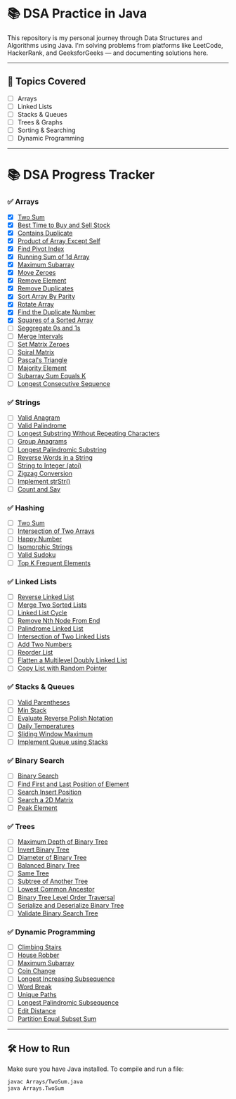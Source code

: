 # 📚 DSA Practice in Java

This repository is my personal journey through Data Structures and Algorithms using Java. I'm solving problems from platforms like LeetCode, HackerRank, and GeeksforGeeks — and documenting solutions here.

---

## 📌 Topics Covered

- [ ] Arrays
- [ ] Linked Lists
- [ ] Stacks & Queues
- [ ] Trees & Graphs
- [ ] Sorting & Searching
- [ ] Dynamic Programming

---


# 📚 DSA Progress Tracker

### ✅ Arrays
- [x] [Two Sum](https://leetcode.com/problems/two-sum/)
- [x] [Best Time to Buy and Sell Stock](https://leetcode.com/problems/best-time-to-buy-and-sell-stock/)
- [x] [Contains Duplicate](https://leetcode.com/problems/contains-duplicate/)
- [x] [Product of Array Except Self](https://leetcode.com/problems/product-of-array-except-self/)
- [x] [Find Pivot Index](https://leetcode.com/problems/find-pivot-index/)
- [x] [Running Sum of 1d Array](https://leetcode.com/problems/running-sum-of-1d-array/)
- [x] [Maximum Subarray](https://leetcode.com/problems/maximum-subarray/)
- [x] [Move Zeroes](https://leetcode.com/problems/move-zeroes/)
- [x] [Remove Element](https://leetcode.com/problems/remove-element/)
- [x] [Remove Duplicates](https://leetcode.com/problems/remove-duplicates-from-sorted-array/)
- [x] [Sort Array By Parity](https://leetcode.com/problems/sort-array-by-parity/)
- [x] [Rotate Array](https://leetcode.com/problems/rotate-array/)
- [x] [Find the Duplicate Number](https://leetcode.com/problems/find-the-duplicate-number/)
- [x] [Squares of a Sorted Array](https://leetcode.com/problems/squares-of-a-sorted-array/)
- [ ] [Seggregate 0s and 1s](https://www.geeksforgeeks.org/problems/segregate-0s-and-1s5106/1)
- [ ] [Merge Intervals](https://leetcode.com/problems/merge-intervals/)
- [ ] [Set Matrix Zeroes](https://leetcode.com/problems/set-matrix-zeroes/)
- [ ] [Spiral Matrix](https://leetcode.com/problems/spiral-matrix/)
- [ ] [Pascal's Triangle](https://leetcode.com/problems/pascals-triangle/)
- [ ] [Majority Element](https://leetcode.com/problems/majority-element/)
- [ ] [Subarray Sum Equals K](https://leetcode.com/problems/subarray-sum-equals-k/)
- [ ] [Longest Consecutive Sequence](https://leetcode.com/problems/longest-consecutive-sequence/)

### ✅ Strings
- [ ] [Valid Anagram](https://leetcode.com/problems/valid-anagram/)
- [ ] [Valid Palindrome](https://leetcode.com/problems/valid-palindrome/)
- [ ] [Longest Substring Without Repeating Characters](https://leetcode.com/problems/longest-substring-without-repeating-characters/)
- [ ] [Group Anagrams](https://leetcode.com/problems/group-anagrams/)
- [ ] [Longest Palindromic Substring](https://leetcode.com/problems/longest-palindromic-substring/)
- [ ] [Reverse Words in a String](https://leetcode.com/problems/reverse-words-in-a-string/)
- [ ] [String to Integer (atoi)](https://leetcode.com/problems/string-to-integer-atoi/)
- [ ] [Zigzag Conversion](https://leetcode.com/problems/zigzag-conversion/)
- [ ] [Implement strStr()](https://leetcode.com/problems/implement-strstr/)
- [ ] [Count and Say](https://leetcode.com/problems/count-and-say/)

### ✅ Hashing
- [ ] [Two Sum](https://leetcode.com/problems/two-sum/)
- [ ] [Intersection of Two Arrays](https://leetcode.com/problems/intersection-of-two-arrays/)
- [ ] [Happy Number](https://leetcode.com/problems/happy-number/)
- [ ] [Isomorphic Strings](https://leetcode.com/problems/isomorphic-strings/)
- [ ] [Valid Sudoku](https://leetcode.com/problems/valid-sudoku/)
- [ ] [Top K Frequent Elements](https://leetcode.com/problems/top-k-frequent-elements/)

### ✅ Linked Lists
- [ ] [Reverse Linked List](https://leetcode.com/problems/reverse-linked-list/)
- [ ] [Merge Two Sorted Lists](https://leetcode.com/problems/merge-two-sorted-lists/)
- [ ] [Linked List Cycle](https://leetcode.com/problems/linked-list-cycle/)
- [ ] [Remove Nth Node From End](https://leetcode.com/problems/remove-nth-node-from-end-of-list/)
- [ ] [Palindrome Linked List](https://leetcode.com/problems/palindrome-linked-list/)
- [ ] [Intersection of Two Linked Lists](https://leetcode.com/problems/intersection-of-two-linked-lists/)
- [ ] [Add Two Numbers](https://leetcode.com/problems/add-two-numbers/)
- [ ] [Reorder List](https://leetcode.com/problems/reorder-list/)
- [ ] [Flatten a Multilevel Doubly Linked List](https://leetcode.com/problems/flatten-a-multilevel-doubly-linked-list/)
- [ ] [Copy List with Random Pointer](https://leetcode.com/problems/copy-list-with-random-pointer/)

### ✅ Stacks & Queues
- [ ] [Valid Parentheses](https://leetcode.com/problems/valid-parentheses/)
- [ ] [Min Stack](https://leetcode.com/problems/min-stack/)
- [ ] [Evaluate Reverse Polish Notation](https://leetcode.com/problems/evaluate-reverse-polish-notation/)
- [ ] [Daily Temperatures](https://leetcode.com/problems/daily-temperatures/)
- [ ] [Sliding Window Maximum](https://leetcode.com/problems/sliding-window-maximum/)
- [ ] [Implement Queue using Stacks](https://leetcode.com/problems/implement-queue-using-stacks/)

### ✅ Binary Search
- [ ] [Binary Search](https://leetcode.com/problems/binary-search/)
- [ ] [Find First and Last Position of Element](https://leetcode.com/problems/find-first-and-last-position-of-element-in-sorted-array/)
- [ ] [Search Insert Position](https://leetcode.com/problems/search-insert-position/)
- [ ] [Search a 2D Matrix](https://leetcode.com/problems/search-a-2d-matrix/)
- [ ] [Peak Element](https://leetcode.com/problems/find-peak-element/)

### ✅ Trees
- [ ] [Maximum Depth of Binary Tree](https://leetcode.com/problems/maximum-depth-of-binary-tree/)
- [ ] [Invert Binary Tree](https://leetcode.com/problems/invert-binary-tree/)
- [ ] [Diameter of Binary Tree](https://leetcode.com/problems/diameter-of-binary-tree/)
- [ ] [Balanced Binary Tree](https://leetcode.com/problems/balanced-binary-tree/)
- [ ] [Same Tree](https://leetcode.com/problems/same-tree/)
- [ ] [Subtree of Another Tree](https://leetcode.com/problems/subtree-of-another-tree/)
- [ ] [Lowest Common Ancestor](https://leetcode.com/problems/lowest-common-ancestor-of-a-binary-search-tree/)
- [ ] [Binary Tree Level Order Traversal](https://leetcode.com/problems/binary-tree-level-order-traversal/)
- [ ] [Serialize and Deserialize Binary Tree](https://leetcode.com/problems/serialize-and-deserialize-binary-tree/)
- [ ] [Validate Binary Search Tree](https://leetcode.com/problems/validate-binary-search-tree/)

### ✅ Dynamic Programming
- [ ] [Climbing Stairs](https://leetcode.com/problems/climbing-stairs/)
- [ ] [House Robber](https://leetcode.com/problems/house-robber/)
- [ ] [Maximum Subarray](https://leetcode.com/problems/maximum-subarray/)
- [ ] [Coin Change](https://leetcode.com/problems/coin-change/)
- [ ] [Longest Increasing Subsequence](https://leetcode.com/problems/longest-increasing-subsequence/)
- [ ] [Word Break](https://leetcode.com/problems/word-break/)
- [ ] [Unique Paths](https://leetcode.com/problems/unique-paths/)
- [ ] [Longest Palindromic Subsequence](https://leetcode.com/problems/longest-palindromic-subsequence/)
- [ ] [Edit Distance](https://leetcode.com/problems/edit-distance/)
- [ ] [Partition Equal Subset Sum](https://leetcode.com/problems/partition-equal-subset-sum/)

---

## 🛠 How to Run

Make sure you have Java installed. To compile and run a file:

```bash
javac Arrays/TwoSum.java
java Arrays.TwoSum
